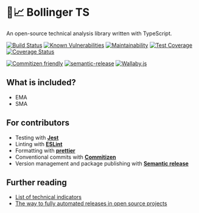 # 🚀📈 Bollinger TS

An open-source technical analysis library written with TypeScript.

[![Build Status](https://travis-ci.org/phmatray/bollinger.svg?branch=master)](https://travis-ci.org/phmatray/bollinger)
[![Known Vulnerabilities](https://snyk.io//test/github/phmatray/bollinger/badge.svg?targetFile=package.json)](https://snyk.io//test/github/phmatray/bollinger?targetFile=package.json)
[![Maintainability](https://api.codeclimate.com/v1/badges/354b3a0a8d6743a70c6b/maintainability)](https://codeclimate.com/github/phmatray/bollinger/maintainability)
[![Test Coverage](https://api.codeclimate.com/v1/badges/354b3a0a8d6743a70c6b/test_coverage)](https://codeclimate.com/github/phmatray/bollinger/test_coverage)
[![Coverage Status](https://coveralls.io/repos/github/phmatray/bollinger/badge.svg?branch=master)](https://coveralls.io/github/phmatray/bollinger?branch=master)

[![Commitizen friendly](https://img.shields.io/badge/commitizen-friendly-brightgreen.svg)](http://commitizen.github.io/cz-cli/)
[![semantic-release](https://img.shields.io/badge/%20%20%F0%9F%93%A6%F0%9F%9A%80-semantic--release-e10079.svg)](https://github.com/semantic-release/semantic-release)
[![Wallaby.js](https://img.shields.io/badge/wallaby.js-configured-green.svg)](https://wallabyjs.com)

## What is included?

- EMA
- SMA

## For contributors

- Testing with **[Jest](https://jestjs.io/)**
- Linting with **[ESLint](https://eslint.org/)**
- Formatting with **[prettier](https://prettier.io/)**
- Conventional commits with **[Commitizen](http://commitizen.github.io/cz-cli/)**
- Version management and package publishing with **[Semantic release](https://semantic-release.gitbook.io/semantic-release/)**

## Further reading

- [List of technical indicators](https://www.tradingtechnologies.com/xtrader-help/x-study/technical-indicator-definitions/list-of-technical-indicators/)
- [The way to fully automated releases in open source projects](https://medium.com/@kevinkreuzer/the-way-to-fully-automated-releases-in-open-source-projects-44c015f38fd6)
